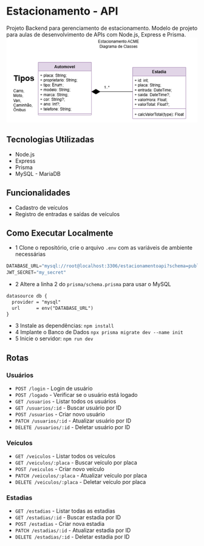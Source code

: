 # Estacionamento - API
Projeto Backend para gerenciamento de estacionamento. Modelo de projeto para aulas de desenvolvimento de APIs com Node.js, Express e Prisma.
![UML CD(Diagrama e Classes)](./docs/uml-dc.png)
## Tecnologias Utilizadas
- Node.js
- Express
- Prisma
- MySQL - MariaDB

## Funcionalidades
- Cadastro de veículos
- Registro de entradas e saídas de veículos

## Como Executar Localmente
- 1 Clone o repositório, crie o arquivo `.env` com as variáveis de ambiente necessárias
```js
DATABASE_URL="mysql://root@localhost:3306/estacionamentoapi?schema=public&timezone=UTC"
JWT_SECRET="my_secret"
```
- 2 Altere a linha 2 do `prisma/schema.prisma` para usar o MySQL
```prisma
datasource db {
  provider = "mysql"
  url      = env("DATABASE_URL")
}
```
- 3 Instale as dependências: `npm install`
- 4 Implante o Banco de Dados `npx prisma migrate dev --name init`
- 5 Inicie o servidor: `npm run dev`

## Rotas

### Usuários
- `POST /login` - Login de usuário
- `POST /logado` - Verificar se o usuário está logado
- `GET /usuarios` - Listar todos os usuários
- `GET /usuarios/:id` - Buscar usuário por ID
- `POST /usuarios` - Criar novo usuário
- `PATCH /usuarios/:id` - Atualizar usuário por ID
- `DELETE /usuarios/:id` - Deletar usuário por ID

### Veículos
- `GET /veiculos` - Listar todos os veículos
- `GET /veiculos/:placa` - Buscar veículo por placa
- `POST /veiculos` - Criar novo veículo
- `PATCH /veiculos/:placa` - Atualizar veículo por placa
- `DELETE /veiculos/:placa` - Deletar veículo por placa

### Estadias
- `GET /estadias` - Listar todas as estadias
- `GET /estadias/:id` - Buscar estadia por ID
- `POST /estadias` - Criar nova estadia
- `PATCH /estadias/:id` - Atualizar estadia por ID
- `DELETE /estadias/:id` - Deletar estadia por ID
